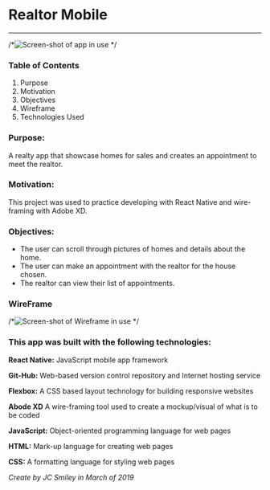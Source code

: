# Realtor Mobile
<hr>

/*![Screen-shot of app in use](gif/Calculator.gif) */

### Table of Contents
1. Purpose
2. Motivation
3. Objectives
4. Wireframe
5. Technologies Used

### Purpose:
A realty app that showcase homes for sales and creates an appointment to meet the realtor. 

### Motivation:
This project was used to practice developing with React Native and wire-framing with Adobe XD.  

### Objectives:
* The user can scroll through pictures of homes and details about the home.
* The user can make an appointment with the realtor for the house chosen. 
* The realtor can view their list of appointments. 

### WireFrame
/*![Screen-shot of Wireframe in use](gif/Calculator.gif) */

### This app was built with the following technologies:
**React Native:** JavaScript mobile app framework 
 
**Git-Hub:** Web-based version control repository and Internet hosting service
 
**Flexbox:** A CSS based layout technology for building responsive websites

**Abode XD** A wire-framing tool used to create a mockup/visual of what is to be coded
  
**JavaScript:** Object-oriented programming language for web pages
 
**HTML:** Mark-up language for creating web pages 
 
**CSS:** A formatting language for styling web pages
 
*Create by JC Smiley in March of 2019*

